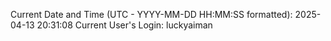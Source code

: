Current Date and Time (UTC - YYYY-MM-DD HH:MM:SS formatted): 2025-04-13 20:31:08
Current User's Login: luckyaiman
